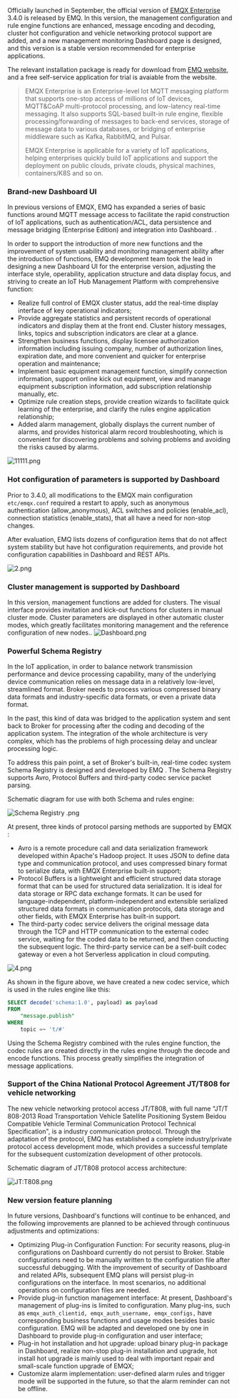 Officially launched in September, the official version of [EMQX Enterprise](https://www.emqx.com/en/products/emqx) 3.4.0 is released by EMQ. In this version, the management configuration and rule engine functions are enhanced, message encoding and decoding, cluster hot configuration and vehicle networking protocol support  are added, and a new management monitoring Dashboard page is designed, and this version is a stable version recommended for enterprise applications.

The relevant installation package is ready for download from [EMQ website](https://www.emqx.com/en/downloads), and  a free self-service application for trial is avaiable from the website.



> EMQX Enterprise is an Enterprise-level Iot MQTT messaging platform that supports one-stop access of millions of IoT devices, MQTT&CoAP multi-protocol processing, and low-latency real-time messaging. It  also supports SQL-based built-in rule engine, flexible processing/forwarding of messages to back-end services, storage of message data to various databases, or bridging of enterprise middleware such as Kafka, RabbitMQ, and Pulsar.
>
> EMQX Enterprise is applicable for a variety of IoT applications, helping enterprises quickly build IoT applications and support the deployment on public clouds, private clouds, physical machines, containers/K8S and so on.



### Brand-new Dashboard UI

In previous versions of EMQX, EMQ has expanded a series of basic functions around MQTT message access to facilitate the rapid construction of IoT applications, such as authentication/ACL, data persistence and message bridging (Enterprise Edition) and integration into Dashboard. .

In order to support the introduction of more new functions and the  improvement of system usability and monitoring management ability after the introduction of functions, EMQ development team took the lead in designing a new Dashboard UI for the enterprise version, adjusting the interface style, operability, application structure and data display focus, and striving to create an IoT Hub Management Platform with comprehensive function:

- Realize full control of EMQX cluster status, add the real-time display interface of key operational indicators;
- Provide aggregate statistics and persistent records of operational indicators and display them at the front end. Cluster history messages, links, topics and subscription indicators are clear at a glance.
- Strengthen business functions, display licensee authorization information including issuing company, number of authorization lines, expiration date, and more convenient and quicker for enterprise operation and maintenance;
- Implement basic equipment management function, simplify connection information, support online kick out equipment, view and manage equipment subscription information, add subscription relationship manually, etc.
- Optimize rule creation steps, provide creation wizards to facilitate quick learning of the enterprise, and clarify the rules engine application relationship;
- Added alarm management, globally displays the current number of alarms, and provides historical alarm record troubleshooting, which is convenient for discovering problems and solving problems and avoiding the risks caused by alarms.

![11111.png](https://static.emqx.net/images/d737da2ec945d7e8e4aa630264d172b9.png)



### Hot configuration of parameters is supported by Dashboard

Prior to 3.4.0, all modifications to the EMQX main configuration `etc/emqx.conf` required a restart to apply, such as anonymous authentication (allow_anonymous), ACL switches and policies (enable_acl), connection statistics (enable_stats),  that all have a need for non-stop changes.

After evaluation, EMQ lists dozens of configuration items that do not affect system stability but have hot configuration requirements, and provide hot configuration capabilities in Dashboard and REST APIs.

![2.png](https://static.emqx.net/images/b89c633085a8e75c186c091d1c50a283.png)



### Cluster management is supported by Dashboard

In this version,  management functions are added for clusters. The visual interface provides invitation and kick-out functions for clusters in manual cluster mode. Cluster parameters are displayed in other automatic cluster modes, which greatly facilitates monitoring  management and the reference configuration of new nodes..
![Dashboard.png](https://static.emqx.net/images/a2be9d0a7ebb7f4e8c22b959f65176a6.png)



### Powerful  Schema Registry 

In the IoT application, in order to balance network transmission performance and device processing capability, many of the underlying device communication relies on message data in a relatively low-level, streamlined format. Broker needs to process various compressed binary data formats and industry-specific data formats, or even a private data format. 

In the past, this kind of data was bridged to the application system and sent back to Broker for processing after the coding and decoding of the application system. The integration of the whole architecture is very complex, which has the problems of high processing delay and unclear processing logic.

To address this pain point, a set of Broker's built-in, real-time codec system Schema Registry is designed and developed by EMQ . The Schema Registry supports Avro, Protocol Buffers and third-party codec service packet parsing.

Schematic diagram for use with both Schema and rules engine:

![Schema Registry .png](https://static.emqx.net/images/e295802e25b24d1c66c85b664b155bb4.png)




At present, three kinds of protocol parsing methods are supported by EMQX :

- Avro is a remote procedure call and data serialization framework developed within Apache's Hadoop project. It uses JSON to define data type and communication protocol, and uses compressed binary format to serialize data, with EMQX Enterprise built-in support;
- Protocol Buffers is a lightweight and efficient structured data storage format that can be used for structured data serialization. It is ideal for data storage or RPC data exchange formats. It can be used for language-independent, platform-independent and extensible serialized structured data formats in communication protocols, data storage and other fields, with EMQX Enterprise has built-in support.
- The third-party codec service delivers the original message data through the TCP and HTTP communication to the external codec service, waiting for the coded data to be returned, and then conducting the subsequent logic. The third-party service can be a self-built codec gateway or even a hot Serverless application in cloud computing.


![4.png](https://static.emqx.net/images/ae6f8f44bfff90d96a714beccf888647.png)



As shown in the figure above, we have created a new codec service, which is used in the rules engine like this:

```sql
SELECT decode('schema:1.0', payload) as payload
FROM 
	"message.publish"
WHERE
	topic =~ 't/#'
```

Using the Schema Registry combined with the rules engine function, the codec rules are created directly in the rules engine through the decode and encode functions. This process greatly simplifies the integration of message applications.

### Support of the  China National Protocol Agreement JT/T808 for vehicle networking

The new vehicle networking protocol access JT/T808, with full name "JT/T 808-2013 Road Transportation Vehicle Satellite Positioning System Beidou Compatible Vehicle Terminal Communication Protocol Technical Specification", is a industry communication protocol. Through the adaptation of the protocol, EMQ has established a complete industry/private protocol access development mode, which provides a successful template for the subsequent customization development of other protocols.

Schematic diagram of JT/T808 protocol access architecture:

![ JT:T808.png](https://static.emqx.net/images/54516d671cbb83d5a21312903517adca.png)





### New version feature planning

In future versions, Dashboard's functions will continue to be enhanced, and the following improvements are planned to be achieved through continuous adjustments and optimizations:

- Optimizing Plug-in Configuration Function: For security reasons, plug-in configurations on Dashboard currently do not persist to Broker. Stable configurations need to be manually written to the configuration file after successful debugging. With the improvement of security of Dashboard and related APIs, subsequent EMQ plans will persist plug-in configurations on the interface. In most scenarios, no additional operations on configuration files are needed.
- Provide plug-in function management interface: At present, Dashboard's management of plug-ins is limited to configuration. Many plug-ins, such as `emqx_auth_clientid, emqx_auth_username, emqx_configs,` have corresponding business functions and usage modes besides basic configuration. EMQ will be adapted and developed one by one in Dashboard to provide plug-in configuration and user interface;
- Plug-in hot installation and hot upgrade: upload binary plug-in package in Dashboard, realize non-stop plug-in installation and upgrade, hot install hot upgrade is mainly used to deal with important repair and small-scale function upgrade of EMQX;
- Customize alarm implementation: user-defined alarm rules and trigger mode will be supported in the future, so that the alarm reminder can not be offline.
